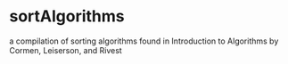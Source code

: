 # sortAlgorithms
 a compilation of sorting algorithms found in Introduction to Algorithms by Cormen, Leiserson, and Rivest
